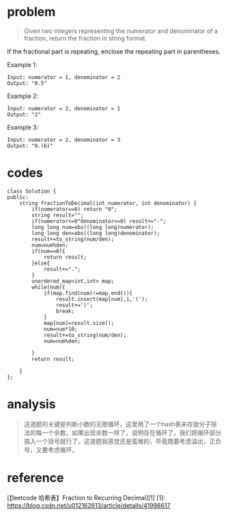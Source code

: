 # problem
>Given two integers representing the numerator and denominator of a fraction, return the fraction in string format.

If the fractional part is repeating, enclose the repeating part in parentheses.

Example 1:
```
Input: numerator = 1, denominator = 2
Output: "0.5"
```
Example 2:
```
Input: numerator = 2, denominator = 1
Output: "2"
```
Example 3:
```
Input: numerator = 2, denominator = 3
Output: "0.(6)"
```

# codes
```
class Solution {
public:
    string fractionToDecimal(int numerator, int denominator) {
        if(numerator==0) return "0";
        string result="";
        if(numerator<=0^denominator<=0) result+="-";
        long long num=abs((long long)numerator);
        long long den=abs((long long)denominator);
        result+=to_string(num/den);
        num=num%den;
        if(num==0){
            return result;
        }else{
            result+=".";
        }
        unordered_map<int,int> map;
        while(num){
            if(map.find(num)!=map.end()){
                result.insert(map[num],1,'(');
                result+=')';
                break;
            }
            map[num]=result.size();
            num=num*10;
            result+=to_string(num/den);
            num=num%den;
            
        }
        return result;
        
    }
};
```

# analysis
>这道题的关键是判断小数的无限循环，这里用了一个hash表来存放分子除法的每一个余数，如果出现余数一样了，说明存在循环了，我们把循环部分插入一个括号就行了。这道题我感觉还是蛮难的，毕竟既要考虑溢出，正负号，又要考虑循环。

# reference
[【leetcode 哈希表】Fraction to Recurring Decimal][1]
[1]: https://blog.csdn.net/u012162613/article/details/41998617
